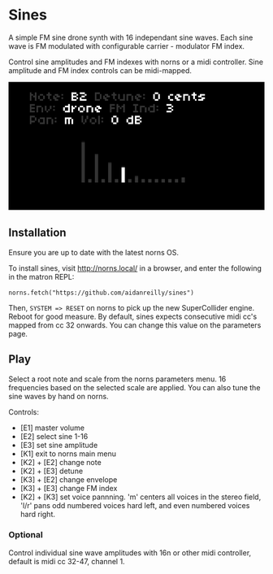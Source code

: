 # Sines

A simple FM sine drone synth with 16 independant sine waves. Each sine wave is FM modulated with configurable carrier - modulator FM index.

Control sine amplitudes and FM indexes with norns or a midi controller. Sine amplitude and FM index controls can be midi-mapped.

![sines](sines.png)

## Installation

Ensure you are up to date with the latest norns OS.

To install sines, visit http://norns.local/ in a browser, and enter the following in the matron REPL:

	norns.fetch("https://github.com/aidanreilly/sines")

Then, `SYSTEM => RESET` on norns to pick up the new SuperCollider engine. Reboot for good measure. By default, sines expects consecutive midi cc's mapped from cc 32 onwards. You can change this value on the parameters page.

## Play

Select a root note and scale from the norns parameters menu. 16 frequencies based on the selected scale are applied. You can also tune the sine waves by hand on norns.  

Controls:

* [E1] master volume
* [E2] select sine 1-16
* [E3] set sine amplitude
* [K1] exit to norns main menu
* [K2] + [E2] change note
* [K2] + [E3] detune
* [K3] + [E2] change envelope
* [K3] + [E3] change FM index
* [K2] + [K3] set voice pannning. 'm' centers all voices in the stereo field, 'l/r' pans odd numbered voices hard left, and even numbered voices hard right. 

### Optional

Control individual sine wave amplitudes with 16n or other midi controller, default is midi cc 32-47, channel 1.

